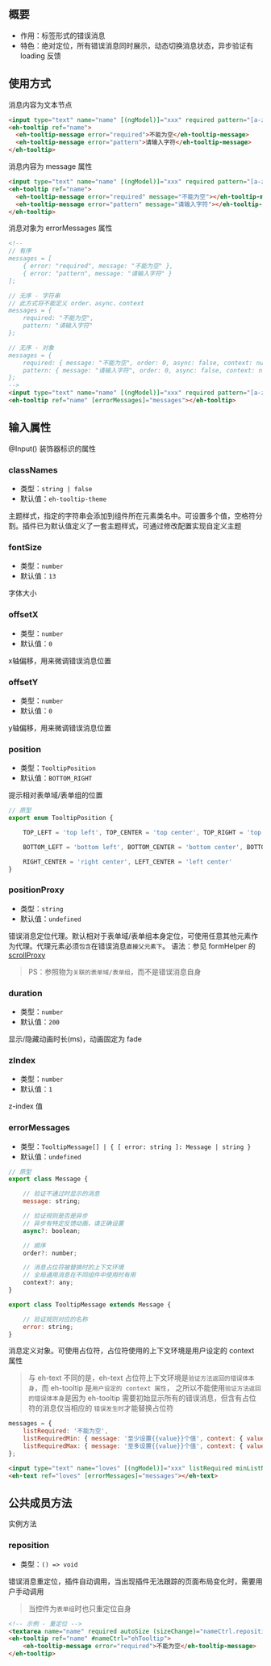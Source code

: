 ## 概要

- 作用：标签形式的错误消息   
- 特色：绝对定位，所有错误消息同时展示，动态切换消息状态，异步验证有 loading 反馈

## 使用方式

消息内容为文本节点
``` html
<input type="text" name="name" [(ngModel)]="xxx" required pattern="[a-zA-Z]*">
<eh-tooltip ref="name">
  <eh-tooltip-message error="required">不能为空</eh-tooltip-message>
  <eh-tooltip-message error="pattern">请输入字符</eh-tooltip-message>
</eh-tooltip>
```

消息内容为 message 属性
``` html
<input type="text" name="name" [(ngModel)]="xxx" required pattern="[a-zA-Z]*">
<eh-tooltip ref="name">
  <eh-tooltip-message error="required" message="不能为空"></eh-tooltip-message>
  <eh-tooltip-message error="pattern" message="请输入字符"></eh-tooltip-message>
</eh-tooltip>
```

消息对象为 errorMessages 属性
``` html
<!-- 
// 有序
messages = [
    { error: "required", message: "不能为空" },
    { error: "pattern", message: "请输入字符" }
];

// 无序 - 字符串
// 此方式将不能定义 order、async、context
messages = {
    required: "不能为空",
    pattern: "请输入字符"
};

// 无序 - 对象
messages = {
    required: { message: "不能为空", order: 0, async: false, context: null },
    pattern: { message: "请输入字符", order: 0, async: false, context: null }
};
-->
<input type="text" name="name" [(ngModel)]="xxx" required pattern="[a-zA-Z]*">
<eh-tooltip ref="name" [errorMessages]="messages"></eh-tooltip>
```

## 输入属性

@Input() 装饰器标识的属性

### classNames

- 类型：`string | false`
- 默认值：`eh-tooltip-theme`

主题样式，指定的字符串会添加到组件所在元素类名中。可设置多个值，空格符分割。插件已为默认值定义了一套主题样式，可通过修改配置实现自定义主题

### fontSize

- 类型：`number`
- 默认值：`13`

字体大小

### offsetX

- 类型：`number`
- 默认值：`0`

x轴偏移，用来微调错误消息位置

### offsetY

- 类型：`number`
- 默认值：`0`

y轴偏移，用来微调错误消息位置

### position

- 类型：`TooltipPosition`
- 默认值：`BOTTOM_RIGHT`

提示相对表单域/表单组的位置

``` js
// 原型
export enum TooltipPosition {

    TOP_LEFT = 'top left', TOP_CENTER = 'top center', TOP_RIGHT = 'top right',

    BOTTOM_LEFT = 'bottom left', BOTTOM_CENTER = 'bottom center', BOTTOM_RIGHT = 'bottom right',

    RIGHT_CENTER = 'right center', LEFT_CENTER = 'left center'
}
```

### positionProxy

- 类型：`string`
- 默认值：`undefined`

错误消息定位代理。默认相对于表单域/表单组本身定位，可使用任意其他元素作为代理。代理元素必须`包含`在错误消息`直接父元素下`。
语法：参见 formHelper 的 [scrollProxy](form-helper#scrollproxy)

> PS：参照物为`关联的表单域/表单组`，而不是错误消息自身

### duration

- 类型：`number`
- 默认值：`200`

显示/隐藏动画时长(ms)，动画固定为 fade

### zIndex

- 类型：`number`
- 默认值：`1`

z-index 值

### errorMessages

- 类型：`TooltipMessage[] | { [ error: string ]: Message | string }`
- 默认值：`undefined`

``` js
// 原型
export class Message {

    // 验证不通过时显示的消息
    message: string;

    // 验证规则是否是异步
    // 异步有特定反馈动画，请正确设置
    async?: boolean;

    // 顺序
    order?: number;

    // 消息占位符被替换时的上下文环境
    // 全局通用消息在不同组件中使用时有用
    context?: any;
}

export class TooltipMessage extends Message {

    // 验证规则对应的名称
    error: string;
}
```

消息定义对象。可使用占位符，占位符使用的上下文环境是用户设定的 context 属性

> 与 eh-text 不同的是，eh-text 占位符上下文环境是`验证方法返回的错误体本身`，而 eh-tooltip 是`用户设定的 context 属性`，
> 之所以不能使用`验证方法返回的错误体本身`是因为 eh-tooltip 需要初始显示所有的错误消息，但含有占位符的消息仅当相应的
> `错误发生时`才能替换占位符

``` js
messages = {
    listRequired: '不能为空',
    listRequiredMin: { message: '至少设置{{value}}个值', context: { value: 2 } },
    listRequiredMax: { message: '至多设置{{value}}个值', context: { value: 4 } }
};
```

``` html
<input type="text" name="loves" [(ngModel)]="xxx" listRequired minListNum="2" maxListNum="4">
<eh-text ref="loves" [errorMessages]="messages"></eh-text>
```

## 公共成员方法

实例方法

### reposition

- 类型：`() => void`

错误消息重定位，插件自动调用，当出现插件无法跟踪的页面布局变化时，需要用户手动调用

> 当控件为`表单组`时也只重定位自身

``` html
<!-- 示例 - 重定位 -->
<textarea name="name" required autoSize (sizeChange)="nameCtrl.reposition()"></textarea>
<eh-tooltip ref="name" #nameCtrl="ehTooltip">
    <eh-tooltip-message error="required">不能为空</eh-tooltip-message>
</eh-tooltip>
```